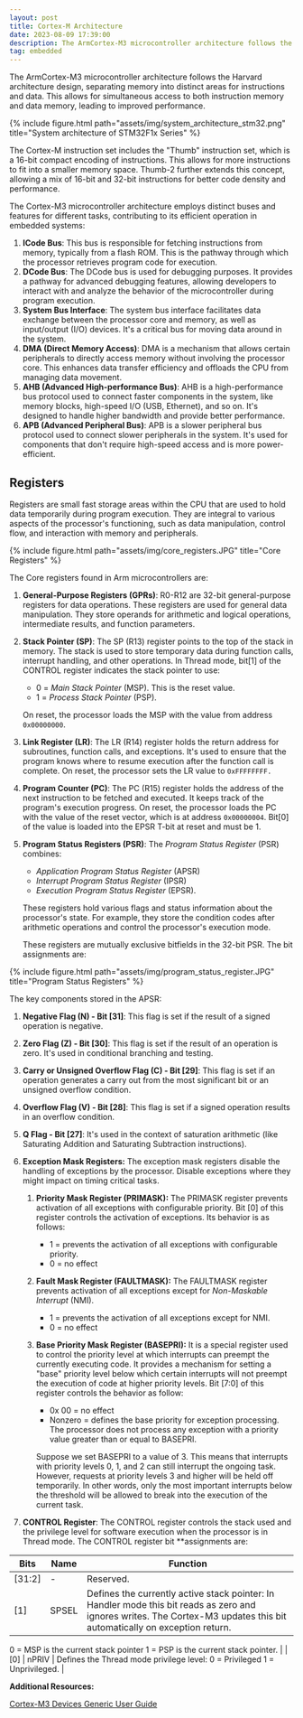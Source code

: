 ```yaml
---
layout: post
title: Cortex-M Architecture
date: 2023-08-09 17:39:00
description: The ArmCortex-M3 microcontroller architecture follows the Harvard architecture design, separating memory into distinct areas for instructions and data.
tag: embedded
---
```

The ArmCortex-M3 microcontroller architecture follows the Harvard architecture design, separating memory into distinct areas for instructions and data. This allows for simultaneous access to both instruction memory and data memory, leading to improved performance. 

{% include figure.html path="assets/img/system_architecture_stm32.png" title="System architecture of STM32F1x Series"  %}

The Cortex-M instruction set includes the "Thumb" instruction set, which is a 16-bit compact encoding of instructions. This allows for more instructions to fit into a smaller memory space. Thumb-2 further extends this concept, allowing a mix of 16-bit and 32-bit instructions for better code density and performance.

The Cortex-M3 microcontroller architecture employs distinct buses and features for different tasks, contributing to its efficient operation in embedded systems:

1. **ICode Bus**: This bus is responsible for fetching instructions from memory, typically from a flash ROM. This is the pathway through which the processor retrieves program code for execution.
2. **DCode Bus**: The DCode bus is used for debugging purposes. It provides a pathway for advanced debugging features, allowing developers to interact with and analyze the behavior of the microcontroller during program execution.
3. **System Bus Interface**: The system bus interface facilitates data exchange between the processor core and memory, as well as input/output (I/O) devices. It's a critical bus for moving data around in the system.
4. **DMA (Direct Memory Access)**: DMA is a mechanism that allows certain peripherals to directly access memory without involving the processor core. This enhances data transfer efficiency and offloads the CPU from managing data movement.
5. **AHB (Advanced High-performance Bus)**: AHB is a high-performance bus protocol used to connect faster components in the system, like memory blocks, high-speed I/O (USB, Ethernet), and so on. It's designed to handle higher bandwidth and provide better performance.
6. **APB (Advanced Peripheral Bus)**: APB is a slower peripheral bus protocol used to connect slower peripherals in the system. It's used for components that don't require high-speed access and is more power-efficient.

## Registers

Registers are small fast storage areas within the CPU that are used to hold data temporarily during program execution. They are integral to various aspects of the processor's functioning, such as data manipulation, control flow, and interaction with memory and peripherals.

{% include figure.html path="assets/img/core_registers.JPG" title="Core Registers"  %}

The Core registers found in Arm microcontrollers are:

1. **General-Purpose Registers (GPRs)**: R0-R12 are 32-bit general-purpose registers for data operations. These registers are used for general data manipulation. They store operands for arithmetic and logical operations, intermediate results, and function parameters.
2. **Stack Pointer (SP)**: The SP (R13) register points to the top of the stack in memory. The stack is used to store temporary data during function calls, interrupt handling, and other operations. In Thread mode, bit[1] of the CONTROL register indicates the stack pointer to use:
    - 0 = *Main Stack Pointer* (MSP). This is the reset value.
    - 1 = *Process Stack Pointer* (PSP).
    
    On reset, the processor loads the MSP with the value from address `0x00000000`.
    
3. **Link Register (LR)**: The LR (R14) register holds the return address for subroutines, function calls, and exceptions. It's used to ensure that the program knows where to resume execution after the function call is complete. On reset, the processor sets the LR value to `0xFFFFFFFF.`
4. **Program Counter (PC)**: The PC (R15) register holds the address of the next instruction to be fetched and executed. It keeps track of the program's execution progress. On reset, the processor loads the PC with the value of the reset vector, which is at address `0x00000004`. Bit[0] of the value is loaded into the EPSR T-bit at reset and must be 1.
5. **Program Status Registers (PSR)**: The *Program Status Register* (PSR) combines:
    - *Application Program Status Register* (APSR)
    - *Interrupt Program Status Register* (IPSR)
    - *Execution Program Status Register* (EPSR).
    
    These registers hold various flags and status information about the processor's state. For example, they store the condition codes after arithmetic operations and control the processor's execution mode.
    
    These registers are mutually exclusive bitfields in the 32-bit PSR. The bit assignments are:
    

{% include figure.html path="assets/img/program_status_register.JPG" title="Program Status Registers"  %}

The key components stored in the APSR:

1. **Negative Flag (N) - Bit [31]**: This flag is set if the result of a signed operation is negative.
2. **Zero Flag (Z) - Bit [30]**: This flag is set if the result of an operation is zero. It's used in conditional branching and testing.
3. **Carry or Unsigned Overflow Flag (C) - Bit [29]**: This flag is set if an operation generates a carry out from the most significant bit or an unsigned overflow condition.
4. **Overflow Flag (V) - Bit [28]**: This flag is set if a signed operation results in an overflow condition.
5. **Q Flag - Bit [27]**: It's used in the context of saturation arithmetic (like Saturating Addition and Saturating Subtraction instructions).
1. **Exception Mask Registers:** The exception mask registers disable the handling of exceptions by the processor. Disable exceptions where they might impact on timing critical tasks.
    1. **Priority Mask Register (PRIMASK):** The PRIMASK register prevents activation of all exceptions with configurable priority. Bit [0] of this register controls the activation of exceptions. Its behavior is as follows:
        - 1 = prevents the activation of all exceptions with configurable priority.
        - 0 = no effect
    2. **Fault Mask Register (FAULTMASK):** The FAULTMASK register prevents activation of all exceptions except for *Non-Maskable Interrupt* (NMI). 
        - 1 = prevents the activation of all exceptions except for NMI.
        - 0 = no effect
    3. **Base Priority Mask Register (BASEPRI):** It is a special register used to control the priority level at which interrupts can preempt the currently executing code. It provides a mechanism for setting a "base" priority level below which certain interrupts will not preempt the execution of code at higher priority levels. Bit [7:0] of this register controls the behavior as follow:
        - 0x 00 = no effect
        - Nonzero = defines the base priority for exception processing. The processor does not process any exception with a priority value greater than or equal to BASEPRI.
        
        Suppose we set BASEPRI to a value of 3. This means that interrupts with priority levels 0, 1, and 2 can still interrupt the ongoing task. However, requests at priority levels 3 and higher will be held off temporarily. In other words, only the most important interrupts below the threshold will be allowed to break into the execution of the current task.
        
2. **CONTROL Register**: The CONTROL register controls the stack used and the privilege level for software execution when the processor is in Thread mode. The CONTROL register bit **assignments are:

| Bits | Name | Function |
| --- | --- | --- |
| [31:2] | - | Reserved. |
| [1] | SPSEL | Defines the currently active stack pointer: In Handler mode this bit reads as zero and ignores writes. The Cortex-M3 updates this bit automatically on exception return.
0 = MSP is the current stack pointer
1 = PSP is the current stack pointer. |
| [0] | nPRIV | Defines the Thread mode privilege level:
0 = Privileged
1 = Unprivileged. |

**Additional Resources:**

[Cortex-M3 Devices Generic User Guide](https://developer.arm.com/documentation/dui0552/a/the-cortex-m3-processor/programmers-model/core-registers?lang=en)